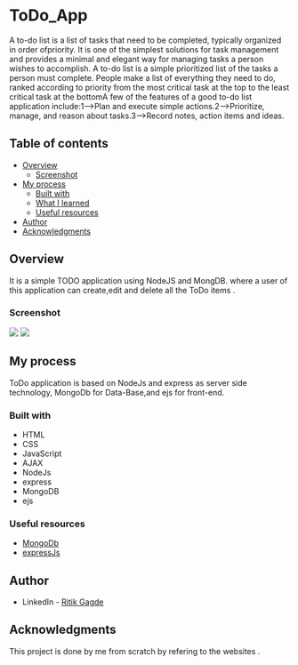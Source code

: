 # ToDo_App

A to-do list is a list of tasks that need to be completed, typically organized in order ofpriority. It is one of the simplest solutions for task management and provides a minimal and elegant way for managing tasks a person wishes to accomplish.
A to-do list is a simple prioritized list of the tasks a person must complete. People make a list of everything they need to do, ranked according to priority from the most critical task at the top to the least critical task at the bottomA few of the features of a good to-do list application include:1-->Plan and execute simple actions.2-->Prioritize, manage, and reason about tasks.3-->Record notes, action items and ideas.
## Table of contents

- [Overview](#overview)
  - [Screenshot](#screenshot)
- [My process](#my-process)
  - [Built with](#built-with)
  - [What I learned](#what-i-learned)
  - [Useful resources](#useful-resources)
- [Author](#author)
- [Acknowledgments](#acknowledgments)

## Overview

It is a simple TODO application using NodeJS and MongDB. where a user of this application can create,edit and delete all the ToDo items .

### Screenshot

![](images/image1.png)
![](images/Screenshot.png)

## My process

ToDo application is based on NodeJs and express as server side technology, MongoDb for Data-Base,and ejs for front-end.  
### Built with

- HTML
- CSS
- JavaScript
- AJAX
- NodeJs
- express
- MongoDB
- ejs
### Useful resources

- [MongoDb](https://mongoosejs.com/)
- [expressJs](https://expressjs.com/)

## Author

- LinkedIn - [Ritik Gagde](https://www.linkedin.com/in/ritik-gagde21)


## Acknowledgments

This project is done by me from scratch by refering to the websites .
